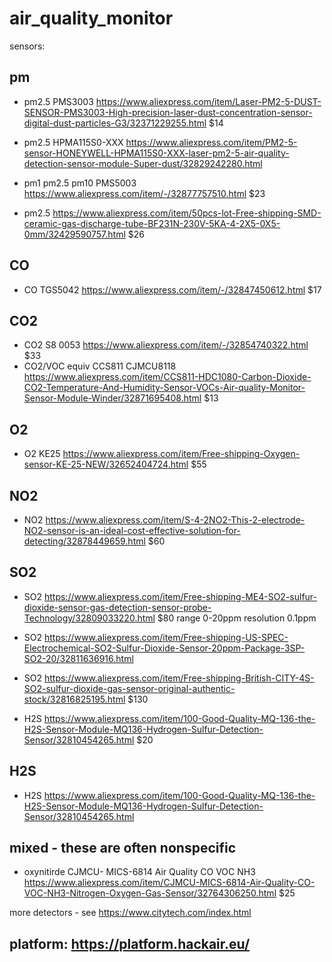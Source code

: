 # air_quality_monitor
sensors:


## pm 
* pm2.5 PMS3003  https://www.aliexpress.com/item/Laser-PM2-5-DUST-SENSOR-PMS3003-High-precision-laser-dust-concentration-sensor-digital-dust-particles-G3/32371229255.html  $14

* pm2.5 HPMA115S0-XXX https://www.aliexpress.com/item/PM2-5-sensor-HONEYWELL-HPMA115S0-XXX-laser-pm2-5-air-quality-detection-sensor-module-Super-dust/32829242280.html

* pm1 pm2.5 pm10 PMS5003 https://www.aliexpress.com/item/-/32877757510.html $23
* pm2.5 https://www.aliexpress.com/item/50pcs-lot-Free-shipping-SMD-ceramic-gas-discharge-tube-BF231N-230V-5KA-4-2X5-0X5-0mm/32429590757.html $26

## CO 
* CO TGS5042 https://www.aliexpress.com/item/-/32847450612.html  $17

## CO2 
* CO2 S8 0053 https://www.aliexpress.com/item/-/32854740322.html $33
* CO2/VOC equiv CCS811 CJMCU8118 https://www.aliexpress.com/item/CCS811-HDC1080-Carbon-Dioxide-CO2-Temperature-And-Humidity-Sensor-VOCs-Air-quality-Monitor-Sensor-Module-Winder/32871695408.html $13

## O2

* O2 KE25 https://www.aliexpress.com/item/Free-shipping-Oxygen-sensor-KE-25-NEW/32652404724.html  $55

## NO2

* NO2 https://www.aliexpress.com/item/S-4-2NO2-This-2-electrode-NO2-sensor-is-an-ideal-cost-effective-solution-for-detecting/32878449659.html $60

## SO2 
* SO2 https://www.aliexpress.com/item/Free-shipping-ME4-SO2-sulfur-dioxide-sensor-gas-detection-sensor-probe-Technology/32809033220.html  $80  range 0-20ppm resolution 0.1ppm

* SO2 https://www.aliexpress.com/item/Free-shipping-US-SPEC-Electrochemical-SO2-Sulfur-Dioxide-Sensor-20ppm-Package-3SP-SO2-20/32811636916.html 

* SO2 https://www.aliexpress.com/item/Free-shipping-British-CITY-4S-SO2-sulfur-dioxide-gas-sensor-original-authentic-stock/32816825195.html  $130

* H2S https://www.aliexpress.com/item/100-Good-Quality-MQ-136-the-H2S-Sensor-Module-MQ136-Hydrogen-Sulfur-Detection-Sensor/32810454265.html $20

## H2S
* H2S https://www.aliexpress.com/item/100-Good-Quality-MQ-136-the-H2S-Sensor-Module-MQ136-Hydrogen-Sulfur-Detection-Sensor/32810454265.html 

## mixed - these are often  nonspecific 
* oxynitirde CJMCU- MICS-6814 Air Quality CO VOC NH3 https://www.aliexpress.com/item/CJMCU-MICS-6814-Air-Quality-CO-VOC-NH3-Nitrogen-Oxygen-Gas-Sensor/32764306250.html $25

more detectors - see https://www.citytech.com/index.html

## platform: https://platform.hackair.eu/
